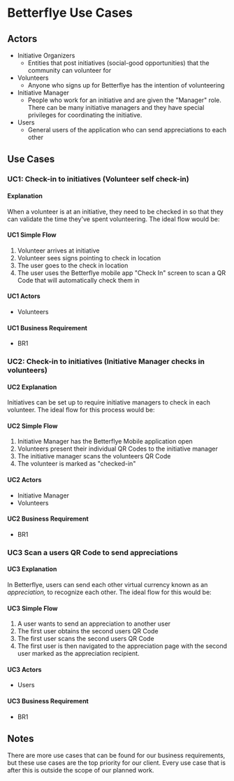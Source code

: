 # Betterflye Use Cases

## Actors

- Initiative Organizers
  - Entities that post initiatives (social-good opportunities) that the community can volunteer for
- Volunteers
  - Anyone who signs up for Betterflye has the intention of volunteering
- Initiative Manager
  - People who work for an initiative and are given the "Manager" role. There can be many initiative managers and they have special privileges for coordinating the initiative.
- Users
  - General users of the application who can send appreciations to each other

## Use Cases

### UC1: Check-in to initiatives (Volunteer self check-in)
  
#### Explanation

When a volunteer is at an initiative, they need to be checked in so that they can validate the time they've spent volunteering. The ideal flow would be:

#### UC1 Simple Flow

1. Volunteer arrives at initiative
2. Volunteer sees signs pointing to check in location
3. The user goes to the check in location
4. The user uses the Betterflye mobile app "Check In" screen to scan a QR Code that will automatically check them in

#### UC1 Actors

- Volunteers

#### UC1 Business Requirement

- BR1

### UC2: Check-in to initiatives (Initiative Manager checks in volunteers)

#### UC2 Explanation

Initiatives can be set up to require initiative managers to check in each volunteer. The ideal flow for this process would be:

#### UC2 Simple Flow

1. Initiative Manager has the Betterflye Mobile application open
2. Volunteers present their individual QR Codes to the initiative manager
3. The initiative manager scans the volunteers QR Code
4. The volunteer is marked as "checked-in"

#### UC2 Actors

- Initiative Manager
- Volunteers

#### UC2 Business Requirement

- BR1

### UC3 Scan a users QR Code to send appreciations

#### UC3 Explanation

In Betterflye, users can send each other virtual currency known as an *appreciation,* to recognize each other. The ideal flow for this would be:

#### UC3 Simple Flow

1. A user wants to send an appreciation to another user
2. The first user obtains the second users QR Code
3. The first user scans the second users QR Code
4. The first user is then navigated to the appreciation page with the second user marked as the appreciation recipient.

#### UC3 Actors

- Users

#### UC3 Business Requirement

- BR1

## Notes

There are more use cases that can be found for our business requirements, but these use cases are the top priority for our client. Every use case that is after this is outside the scope of our planned work.
